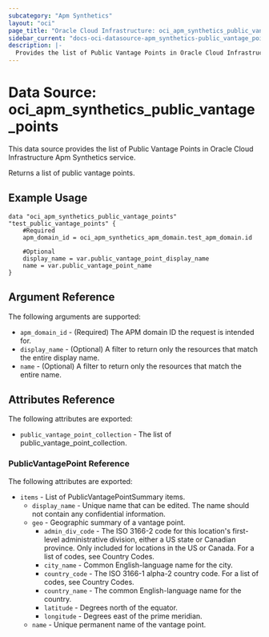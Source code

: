 ```yaml
---
subcategory: "Apm Synthetics"
layout: "oci"
page_title: "Oracle Cloud Infrastructure: oci_apm_synthetics_public_vantage_points"
sidebar_current: "docs-oci-datasource-apm_synthetics-public_vantage_points"
description: |-
  Provides the list of Public Vantage Points in Oracle Cloud Infrastructure Apm Synthetics service
---
```


# Data Source: oci_apm_synthetics_public_vantage_points
This data source provides the list of Public Vantage Points in Oracle Cloud Infrastructure Apm Synthetics service.

Returns a list of public vantage points.


## Example Usage

```hcl
data "oci_apm_synthetics_public_vantage_points" "test_public_vantage_points" {
	#Required
	apm_domain_id = oci_apm_synthetics_apm_domain.test_apm_domain.id

	#Optional
	display_name = var.public_vantage_point_display_name
	name = var.public_vantage_point_name
}
```

## Argument Reference

The following arguments are supported:

* `apm_domain_id` - (Required) The APM domain ID the request is intended for. 
* `display_name` - (Optional) A filter to return only the resources that match the entire display name.
* `name` - (Optional) A filter to return only the resources that match the entire name.


## Attributes Reference

The following attributes are exported:

* `public_vantage_point_collection` - The list of public_vantage_point_collection.

### PublicVantagePoint Reference

The following attributes are exported:

* `items` - List of PublicVantagePointSummary items.
	* `display_name` - Unique name that can be edited. The name should not contain any confidential information.
	* `geo` - Geographic summary of a vantage point.
		* `admin_div_code` - The ISO 3166-2 code for this location's first-level administrative division, either a US state or Canadian province. Only included for locations in the US or Canada. For a list of codes, see Country Codes. 
		* `city_name` - Common English-language name for the city.
		* `country_code` - The ISO 3166-1 alpha-2 country code. For a list of codes, see Country Codes.
		* `country_name` - The common English-language name for the country.
		* `latitude` - Degrees north of the equator.
		* `longitude` - Degrees east of the prime meridian.
	* `name` - Unique permanent name of the vantage point.

